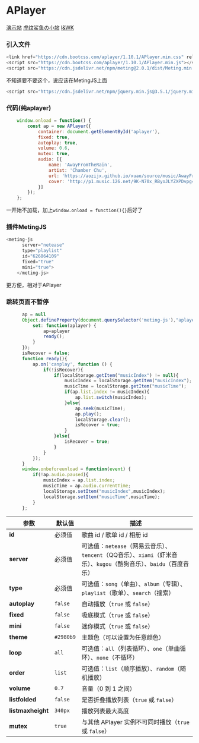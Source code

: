 # APlayer

[演示站](https://aplayer.js.org/#/)
[虎纹鲨鱼の小站](https://tigsrk.cn/2018/03/04/Aplayer/)
[l&WK](https://www.cnblogs.com/lwk9527/p/17425769.html)

### 引入文件

```JavaScript
<link href="https://cdn.bootcss.com/aplayer/1.10.1/APlayer.min.css" rel="stylesheet">
<script src="https://cdn.bootcss.com/aplayer/1.10.1/APlayer.min.js"></script>
<script src="https://cdn.jsdelivr.net/npm/meting@2.0.1/dist/Meting.min.js"></script>
```
不知道要不要这个，说应该在MetingJS上面

```JavaScript
<script src="https://cdn.jsdelivr.net/npm/jquery.min.js@3.5.1/jquery.min.js"></script>
```

### 代码(纯aplayer)

```JavaScript
    window.onload = function() {
        const ap = new APlayer({
            container: document.getElementById('aplayer'),
            fixed: true,
            autoplay: true,
            volume: 0.6,
            mutex: true,
            audio: [{
                name: 'AwayFromTheRain',
                artist: 'Chamber Chu',
                url: 'https://aozijx.github.io/xuao/source/music/AwayFromTheRain.mp3',
                cover: 'http://p1.music.126.net/9K-N70x_RByoJLYZXPDvpg==/109951167006905173.jpg',
            }]
        });
    };
```
一开始不加载，加上` window.onload = function(){} `后好了

### 插件MetingJS

```JavaScript
<meting-js
      server="netease"
      type="playlist"
      id="626864109"
      fixed="true"
      mini="true">
    </meting-js>
```
更方便，相对于APlayer

### 跳转页面不暂停

```JavaScript
      ap = null
      Object.defineProperty(document.querySelector('meting-js'),"aplayer",{
          set: function(aplayer) {
              ap=aplayer
              ready();
          }
      });
      isRecover = false;
      function ready(){
          ap.on('canplay', function () {
              if(!isRecover){
                  if(localStorage.getItem("musicIndex") != null){
                      musicIndex = localStorage.getItem("musicIndex");
                      musicTime = localStorage.getItem("musicTime");
                      if(ap.list.index != musicIndex){
                          ap.list.switch(musicIndex);
                      }else{
                          ap.seek(musicTime);
                          ap.play();
                          localStorage.clear();
                          isRecover = true;
                      }
                  }else{
                      isRecover = true;
                  }
              }
          });
      }
      window.onbeforeunload = function(event) {
          if(!ap.audio.paused){
              musicIndex = ap.list.index;
              musicTime = ap.audio.currentTime;
              localStorage.setItem("musicIndex",musicIndex);
              localStorage.setItem("musicTime",musicTime);
          }
      };
```

| 参数            | 默认值     |  描述                                       |
|-----------------|------------|--------------------------------------------|
| **id**          | 必须值     | 歌曲 id / 歌单 id / 相册 id                |
| **server**      | 必须值     | 可选值：`netease`（网易云音乐）、`tencent`（QQ音乐）、`xiami`（虾米音乐）、`kugou`（酷狗音乐）、`baidu`（百度音乐） |
| **type**        | 必须值     | 可选值：`song`（单曲）、`album`（专辑）、`playlist`（歌单）、`search`（搜索） |
| **autoplay**    | `false`    | 自动播放（`true` 或 `false`）              |
| **fixed**       | `false`    | 吸底模式（`true` 或 `false`）              |
| **mini**        | `false`    | 迷你模式（`true` 或 `false`）              |
| **theme**       | `#2980b9`  | 主题色（可以设置为任意颜色）              |
| **loop**        | `all`      | 可选值：`all`（列表循环）、`one`（单曲循环）、`none`（不循环） |
| **order**       | `list`     | 可选值：`list`（顺序播放）、`random`（随机播放） |
| **volume**      | `0.7`      | 音量（0 到 1 之间）                       |
| **listfolded**  | `false`    | 是否折叠播放列表（`true` 或 `false`）     |
| **listmaxheight** | `340px`   | 播放列表最大高度                          |
| **mutex**       | `true`     | 与其他 APlayer 实例不可同时播放（`true` 或 `false`） |
